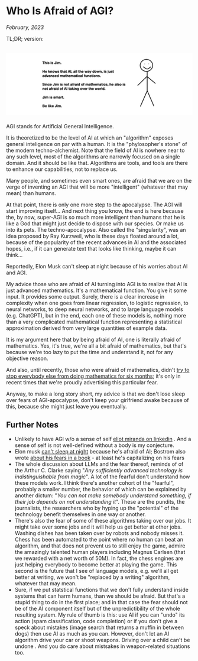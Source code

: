# Who Is Afraid of AGI?

*February, 2023*


TL;DR; version:

![](../docs/assets/this_is_jim.png)
---

AGI stands for Artificial General Intelligence. 

It is theoretized to be the level of AI at which an "algorithm" exposes general inteligence on par with a human. It is the "phylosopher's stone" of the modern techno-alchemist. Note that the field of AI is nowhere near to any such level, most of the algorithms are narrowly focused on a single domain. And it should be like that. Algorithms are tools, and tools are there to enhance our capabilities, not to replace us. 

Many people, and sometimes even smart ones, are afraid that we are on the verge of inventing an AGI that will be more "intelligent" (whatever that may mean) than humans. 

At that point, there is only one more step to the apocalypse. The AGI will start improving itself... And next thing you know, the end is here because the, by now, super-AGI is so much more intelligent than humans that he is like a God that might just decide to dispose with our species. Or make us into its pets. The techno-apocalypse. Also called the "singularity", was an idea proposed by Ray Kurzweil, who is these days floated around a lot, because of the popularity of the recent advances in AI and the associated hopes, i.e., if it can generate text that looks like thinking, maybe it can think...  

Reportedly, Elon Musk can't sleep at night because of his worries about AI and AGI.

My advice those who are afraid of AI turning into AGI  is to realize that AI is just advanced mathematics. It's a mathematical function. You give it some input. It provides some output.  Surely, there is a clear increase in complexity when one goes from linear regression, to logistic regression, to neural networks, to deep neural networks, and to large language models (e.g. ChatGPT), but in the end, each one of these models is, nothing more than a very complicated mathematical function representing a statistical approximation derived from very large quantities of example data. 

It is my argument here that by being afraid of AI, one is literally afraid of mathematics. Yes, it's true, we're all a bit afraid of mathematics, but that's because we're too lazy to put the time and understand it, not for any objective reason. 

And also, until recently, those who were afraid of mathematics, didn't [try to stop everybody else from doing mathematics for six months](https://www.npr.org/2023/03/29/1166891536/an-open-letter-signed-by-tech-leaders-researchers-proposes-delaying-ai-developme); it's only in recent times that we're proudly advertising this particular fear. 

Anyway, to make a long story short, my advice is that we don't lose sleep over fears of AGI-apocalypse, don't keep your girlfriend awake because of this, because she might just leave you eventually. 


## Further Notes

- Unlikely to have AGI w/o a sense of self [eliot miranda on linkedin](https://www.linkedin.com/feed/update/urn:li:activity:7022617377229983744/) . And a sense of self is not well-defined without a body is my conjecture. 
- Elon musk [can't sleep at night](https://www.geospatialworld.net/blogs/scares-elon-musk-artificial-intelligence/) because he's afraid of AI; Bostrom also wrote [about his fears in a book](https://www.vox.com/future-perfect/2018/11/2/18053418/elon-musk-artificial-intelligence-google-deepmind-openai) - at least he's capitalizing on his fears
- The whole discussion about LLMs and the fear thereof, reminds of of the Arthur C. Clarke saying "*Any sufficiently advanced technology is indistinguishable from magic*". A lot of the fearful don't understand how these models work. I think there's another cohort of the "fearful", probably a smaller number, the behavior of which can be explained by another dictum: "*You can not make somebody understand something, if their job depends on not understanding it*". These are the pundits, the journalists, the researchers who by hyping up the "potential" of the technology benefit themselves in one way or another. 
- There's also the fear of some of these algorithms taking over our jobs. It might take over some jobs and it will help us get better at other jobs. Washing dishes has been taken over by robots and nobody misses it. Chess has been automated to the point where no human can beat an algorithm, and that does not prevent us to still enjoy the game, admire the amazingly talented human players including Magnus Carlsen (that we rewarded with a net worth of 50M). In fact, the chess engines are just helping everybody to become better at playing the game. This second is the future that I see of language models, e.g. we'll all get better at writing, we won't be "replaced by a writing" algorithm, whatever that may mean. 
- Sure, if we put statstical functions that we don't fully understand inside systems that can harm humans, than we should be afraid. But that's a stupid thing to do in the first place; and in that case the fear should not be of the AI component itself but of the unpredictibility of the whole resulting system. My rule of thumb is this: use AI if you can "undo" its action (spam classification, code completion) or if you don't give a speck about mistakes (image search that returns a muffin in between dogs) then use AI as much as you can. However, don't let an AI algorithm drive your car or shoot weapons. Driving over a child can't be undone . And you do care about mistsakes in weapon-related situations too. 